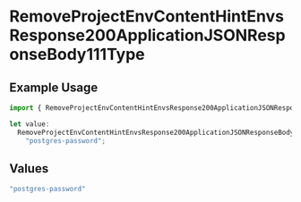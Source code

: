 # RemoveProjectEnvContentHintEnvsResponse200ApplicationJSONResponseBody111Type

## Example Usage

```typescript
import { RemoveProjectEnvContentHintEnvsResponse200ApplicationJSONResponseBody111Type } from "@vercel/sdk/models/operations/removeprojectenv.js";

let value:
  RemoveProjectEnvContentHintEnvsResponse200ApplicationJSONResponseBody111Type =
    "postgres-password";
```

## Values

```typescript
"postgres-password"
```